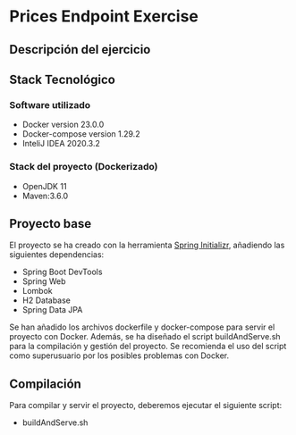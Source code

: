 # Prices Endpoint Exercise
## Descripción del ejercicio
## Stack Tecnológico
### Software utilizado
* Docker version 23.0.0
* Docker-compose version 1.29.2
* InteliJ IDEA 2020.3.2

### Stack del proyecto (Dockerizado)
* OpenJDK 11
* Maven:3.6.0

## Proyecto base
El proyecto se ha creado con la herramienta [Spring Initializr](https://start.spring.io/), añadiendo las siguientes dependencias:
* Spring Boot DevTools
* Spring Web
* Lombok
* H2 Database
* Spring Data JPA

Se han añadido los archivos dockerfile y docker-compose para servir el proyecto con Docker.
Además, se ha diseñado el script buildAndServe.sh para la compilación y gestión del proyecto. Se recomienda el uso del script como superusuario por los posibles problemas con Docker.


## Compilación 

Para compilar y servir el proyecto, deberemos ejecutar el siguiente script:
* buildAndServe.sh 


